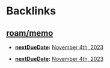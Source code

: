 
# Backlinks
## [roam/memo](<roam/memo.md>)
- **[nextDueDate](<nextDueDate.md>):** [November 4th, 2023](<November 4th, 2023.md>)

- **[nextDueDate](<nextDueDate.md>):** [November 4th, 2023](<November 4th, 2023.md>)

